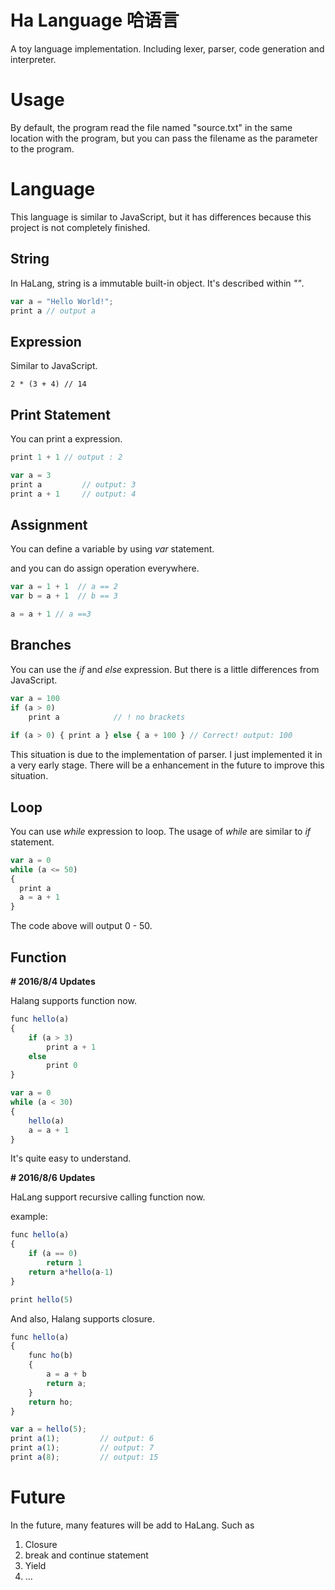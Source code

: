 # Ha Language 哈语言
A toy language implementation. Including lexer, parser, code generation and interpreter.



# Usage

By default, the program read the file named "source.txt" in the same location with the program, but you can pass the filename as the parameter to the program.



# Language

This language is similar to JavaScript, but it has differences because this project is not completely finished.

## String

In HaLang, string is a immutable built-in object. It's described within *""*.

```javascript
var a = "Hello World!";
print a // output a
```



## Expression

Similar to JavaScript.

```
2 * (3 + 4) // 14
```

## Print Statement

You can print a expression.

```javascript
print 1 + 1 // output : 2

var a = 3
print a			// output: 3
print a + 1		// output: 4
```

## Assignment

You can define a variable by using *var* statement.

and you can do assign operation everywhere.

```javascript
var a = 1 + 1  // a == 2
var b = a + 1  // b == 3

a = a + 1 // a ==3
```

## Branches

You can use the *if* and *else* expression. But there is a little differences from JavaScript. 

```javascript
var a = 100
if (a > 0)
	print a            // ! no brackets
	
if (a > 0) { print a } else { a + 100 } // Correct! output: 100
```

This situation is due to the implementation of parser. I just implemented it in a very early stage. There will be a enhancement in the future to improve this situation.

## Loop

You can use *while* expression to loop. The usage of *while* are similar to *if* statement. 

```javascript
var a = 0
while (a <= 50)
{
  print a
  a = a + 1
}
```

The code above will output 0 - 50.

## Function

**# 2016/8/4 Updates**

Halang supports function now.

```javascript
func hello(a)
{
	if (a > 3)
		print a + 1
	else
		print 0
}

var a = 0
while (a < 30)
{
	hello(a)
	a = a + 1
}
```

It's quite easy to understand.

**# 2016/8/6 Updates** 

HaLang support recursive calling function now.

example:

```javascript
func hello(a)
{
	if (a == 0)
		return 1
	return a*hello(a-1)
}

print hello(5)
```

And also, Halang supports closure.

```javascript
func hello(a)
{
	func ho(b)
	{
		a = a + b
		return a;
	}
	return ho;
}

var a = hello(5);
print a(1);			// output: 6
print a(1);			// output: 7
print a(8);			// output: 15
```



# Future

In the future, many features will be add to HaLang. Such as

1. Closure
2. break and continue statement
3. Yield
4. ...